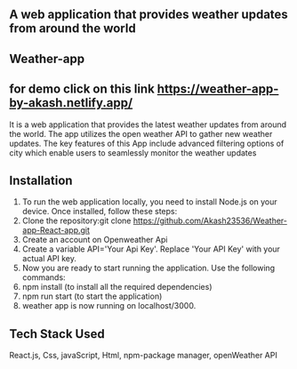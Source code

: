 
## A web application that provides weather updates from around the world
## Weather-app 
## for demo click on this link https://weather-app-by-akash.netlify.app/
It is a web application that provides the latest weather updates from around the world. The app utilizes the open weather API to gather new weather updates. The key features of this App include advanced filtering options of city which enable users to seamlessly monitor the weather updates 

## Installation
1. To run the web application locally, you need to install Node.js on your device. Once installed, follow these steps:
2. Clone the repository:git clone https://github.com/Akash23536/Weather-app-React-app.git
3. Create an account on Openweather Api
4. Create a variable API='Your Api Key'. Replace 'Your API Key' with your actual API key.
5. Now you are ready to start running the application. Use the following commands:
6. npm install (to install all the required dependencies)
7. npm run start (to start the application)
8. weather app is now running on localhost/3000.
## Tech Stack Used
React.js, Css, javaScript, Html,  npm-package manager, openWeather API

